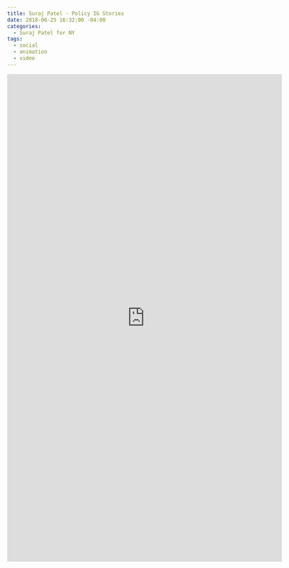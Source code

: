 ```yaml
---
title: Suraj Patel - Policy IG Stories
date: 2018-06-25 16:32:00 -04:00
categories:
  - Suraj Patel for NY
tags:
  - social
  - animation
  - video
---
```


<div class="video-vertical">
	<iframe src="https://player.vimeo.com/video/276957274?&loop=1" width="640" height="1136" frameborder="0" webkitallowfullscreen mozallowfullscreen allowfullscreen allow="autoplay" background="1"></iframe>
</div>